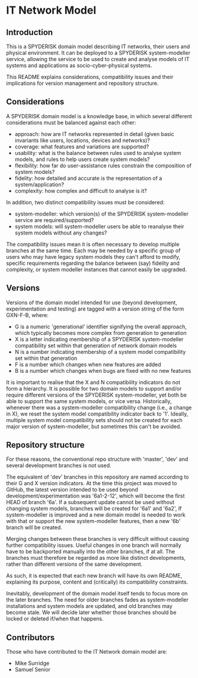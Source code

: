 # IT Network Model

## Introduction

This is a SPYDERISK domain model describing IT networks, their users and physical environment. It can be deployed to a SPYDERISK system-modeller service, allowing the service to be used to create and analyse models of IT systems and applications as socio-cyber-physical systems.

This README explains considerations, compatibility issues and their implications for version management and repository structure.

## Considerations

A SPYDERISK domain model is a knowledge base, in which several different considerations must be balanced against each other:

- approach: how are IT networks represented in detail (given basic invariants like users, locations, devices and networks)?
- coverage: what features and variations are supported?
- usability: what is the balance between rules used to analyse system models, and rules to help users create system models?
- flexibility: how far do user-assistance rules constrain the composition of system models?
- fidelity: how detailed and accurate is the representation of a system/application?
- complexity: how complex and difficult to analyse is it?

In addition, two distinct compatibility issues must be considered:

- system-modeller: which version(s) of the SPYDERISK system-modeller service are required/supported?
- system models: will system-modeller users be able to reanalyse their system models without any changes?

The compatibility issues mean it is often necessary to develop multiple branches at the same time. Each may be needed by a specific group of users who may have legacy system models they can't afford to modify, specific requirements regarding the balance between (say) fidelity and complexity, or system modeller instances that cannot easily be upgraded.

## Versions

Versions of the domain model intended for use (beyond development, experimentation and testing) are tagged with a version string of the form GXN-F-B, where:

- G is a numeric 'generational' identifier signifying the overall approach, which typically becomes more complex from generation to generation
- X is a letter indicating membership of a SPYDERISK system-modeller compatibility set within that generation of network domain models
- N is a number indicating membership of a system model compatibility set within that generation
- F is a number which changes when new features are added
- B is a number which changes when bugs are fixed with no new features

It is important to realise that the X and N compatibility indicators do not form a hierarchy. It is possible for two domain models to support and/or require different versions of the SPYDERISK system-modeller, yet both be able to support the same system models, or vice versa. Historically, whenever there was a system-modeller compatibility change (i.e., a change in X), we reset the system model compatibility indicator back to '1'. Ideally, multiple system model compatibility sets should not be created for each major version of system-modeller, but sometimes this can't be avoided.

## Repository structure

For these reasons, the conventional repo structure with 'master', 'dev' and several development branches is not used. 

The equivalent of 'dev' branches in this repository are named according to their G and X version indicators. At the time this project was moved to GitHub, the latest version intended to be used beyond development/experimentation was '6a1-2-12', which will become the first HEAD of branch '6a'. If a subsequent update cannot be used without changing system models, branches will be created for '6a1' and '6a2', If system-modeller is improved and a new domain model is needed to work with that or support the new system-modeller features, then a new '6b' branch will be created.

Merging changes between these branches is very difficult without causing further compatibility issues. Useful changes in one branch will normally have to be backported manually into the other branches, if at all. The branches must therefore be regarded as more like distinct developments, rather than different versions of the same development.

As such, it is expected that each new branch will have its own README, explaining its purpose, content and (critically) its compatibility constraints.

Inevitably, development of the domain model itself tends to focus more on the later branches. The need for older branches fades as system-modeller installations and system models are updated, and old branches may become stale. We will decide later whether those branches should be locked or deleted if/when that happens.

## Contributors

Those who have contributed to the IT Network domain model are:

* Mike Surridge
* Samuel Senior